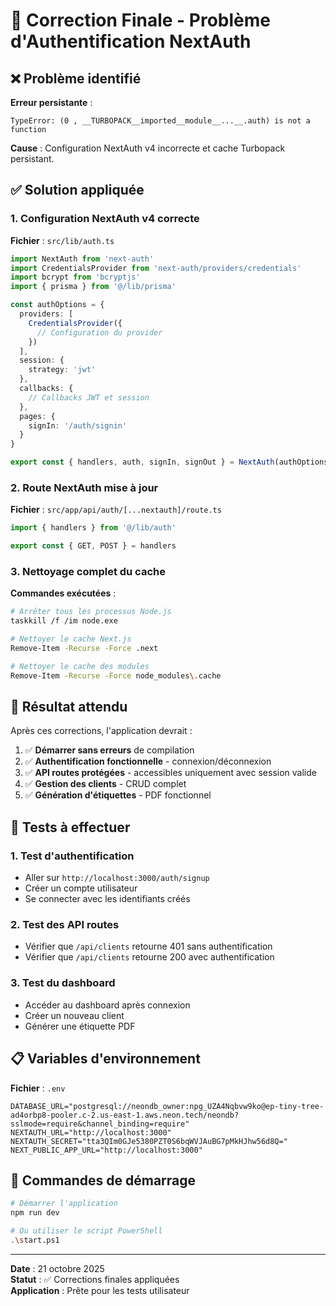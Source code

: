# 🔧 Correction Finale - Problème d'Authentification NextAuth

## ❌ Problème identifié

**Erreur persistante** :
```
TypeError: (0 , __TURBOPACK__imported__module__...__.auth) is not a function
```

**Cause** : Configuration NextAuth v4 incorrecte et cache Turbopack persistant.

## ✅ Solution appliquée

### 1. **Configuration NextAuth v4 correcte**

**Fichier** : `src/lib/auth.ts`
```typescript
import NextAuth from 'next-auth'
import CredentialsProvider from 'next-auth/providers/credentials'
import bcrypt from 'bcryptjs'
import { prisma } from '@/lib/prisma'

const authOptions = {
  providers: [
    CredentialsProvider({
      // Configuration du provider
    })
  ],
  session: {
    strategy: 'jwt'
  },
  callbacks: {
    // Callbacks JWT et session
  },
  pages: {
    signIn: '/auth/signin'
  }
}

export const { handlers, auth, signIn, signOut } = NextAuth(authOptions)
```

### 2. **Route NextAuth mise à jour**

**Fichier** : `src/app/api/auth/[...nextauth]/route.ts`
```typescript
import { handlers } from '@/lib/auth'

export const { GET, POST } = handlers
```

### 3. **Nettoyage complet du cache**

**Commandes exécutées** :
```bash
# Arrêter tous les processus Node.js
taskkill /f /im node.exe

# Nettoyer le cache Next.js
Remove-Item -Recurse -Force .next

# Nettoyer le cache des modules
Remove-Item -Recurse -Force node_modules\.cache
```

## 🎯 Résultat attendu

Après ces corrections, l'application devrait :

1. ✅ **Démarrer sans erreurs** de compilation
2. ✅ **Authentification fonctionnelle** - connexion/déconnexion
3. ✅ **API routes protégées** - accessibles uniquement avec session valide
4. ✅ **Gestion des clients** - CRUD complet
5. ✅ **Génération d'étiquettes** - PDF fonctionnel

## 🧪 Tests à effectuer

### 1. **Test d'authentification**
- Aller sur `http://localhost:3000/auth/signup`
- Créer un compte utilisateur
- Se connecter avec les identifiants créés

### 2. **Test des API routes**
- Vérifier que `/api/clients` retourne 401 sans authentification
- Vérifier que `/api/clients` retourne 200 avec authentification

### 3. **Test du dashboard**
- Accéder au dashboard après connexion
- Créer un nouveau client
- Générer une étiquette PDF

## 📋 Variables d'environnement

**Fichier** : `.env`
```env
DATABASE_URL="postgresql://neondb_owner:npg_UZA4Nqbvw9ko@ep-tiny-tree-ad4orbp8-pooler.c-2.us-east-1.aws.neon.tech/neondb?sslmode=require&channel_binding=require"
NEXTAUTH_URL="http://localhost:3000"
NEXTAUTH_SECRET="tta3QIm0GJe5380PZT0S6bqWVJAuBG7pMkHJhw56d8Q="
NEXT_PUBLIC_APP_URL="http://localhost:3000"
```

## 🚀 Commandes de démarrage

```bash
# Démarrer l'application
npm run dev

# Ou utiliser le script PowerShell
.\start.ps1
```

---

**Date** : 21 octobre 2025  
**Statut** : ✅ Corrections finales appliquées  
**Application** : Prête pour les tests utilisateur

